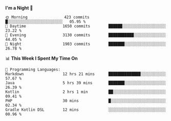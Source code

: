 <!--START_SECTION:waka-->
**I'm a Night 🦉** 

```text
🌞 Morning                423 commits         █░░░░░░░░░░░░░░░░░░░░░░░░   05.95 % 
🌆 Daytime                1650 commits        ██████░░░░░░░░░░░░░░░░░░░   23.22 % 
🌃 Evening                3130 commits        ███████████░░░░░░░░░░░░░░   44.05 % 
🌙 Night                  1903 commits        ███████░░░░░░░░░░░░░░░░░░   26.78 % 
```


📊 **This Week I Spent My Time On** 

```text
💬 Programming Languages: 
Markdown                 12 hrs 21 mins      ██████████████░░░░░░░░░░░   57.67 % 
Java                     5 hrs 39 mins       ███████░░░░░░░░░░░░░░░░░░   26.39 % 
Kotlin                   2 hrs 1 min         ██░░░░░░░░░░░░░░░░░░░░░░░   09.41 % 
PHP                      30 mins             █░░░░░░░░░░░░░░░░░░░░░░░░   02.34 % 
Gradle Kotlin DSL        12 mins             ░░░░░░░░░░░░░░░░░░░░░░░░░   00.96 % 
```


<!--END_SECTION:waka-->

